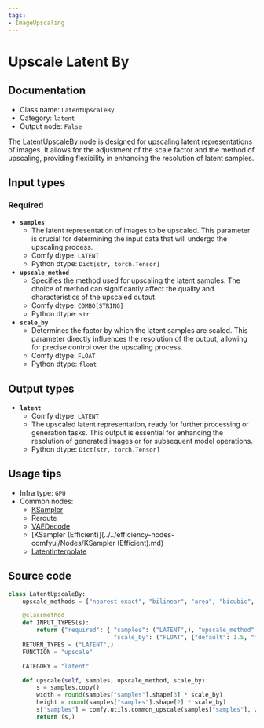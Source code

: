 ```yaml
---
tags:
- ImageUpscaling
---
```


# Upscale Latent By
## Documentation
- Class name: `LatentUpscaleBy`
- Category: `latent`
- Output node: `False`

The LatentUpscaleBy node is designed for upscaling latent representations of images. It allows for the adjustment of the scale factor and the method of upscaling, providing flexibility in enhancing the resolution of latent samples.
## Input types
### Required
- **`samples`**
    - The latent representation of images to be upscaled. This parameter is crucial for determining the input data that will undergo the upscaling process.
    - Comfy dtype: `LATENT`
    - Python dtype: `Dict[str, torch.Tensor]`
- **`upscale_method`**
    - Specifies the method used for upscaling the latent samples. The choice of method can significantly affect the quality and characteristics of the upscaled output.
    - Comfy dtype: `COMBO[STRING]`
    - Python dtype: `str`
- **`scale_by`**
    - Determines the factor by which the latent samples are scaled. This parameter directly influences the resolution of the output, allowing for precise control over the upscaling process.
    - Comfy dtype: `FLOAT`
    - Python dtype: `float`
## Output types
- **`latent`**
    - Comfy dtype: `LATENT`
    - The upscaled latent representation, ready for further processing or generation tasks. This output is essential for enhancing the resolution of generated images or for subsequent model operations.
    - Python dtype: `Dict[str, torch.Tensor]`
## Usage tips
- Infra type: `GPU`
- Common nodes:
    - [KSampler](../../Comfy/Nodes/KSampler.md)
    - Reroute
    - [VAEDecode](../../Comfy/Nodes/VAEDecode.md)
    - [KSampler (Efficient)](../../efficiency-nodes-comfyui/Nodes/KSampler (Efficient).md)
    - [LatentInterpolate](../../Comfy/Nodes/LatentInterpolate.md)



## Source code
```python
class LatentUpscaleBy:
    upscale_methods = ["nearest-exact", "bilinear", "area", "bicubic", "bislerp"]

    @classmethod
    def INPUT_TYPES(s):
        return {"required": { "samples": ("LATENT",), "upscale_method": (s.upscale_methods,),
                              "scale_by": ("FLOAT", {"default": 1.5, "min": 0.01, "max": 8.0, "step": 0.01}),}}
    RETURN_TYPES = ("LATENT",)
    FUNCTION = "upscale"

    CATEGORY = "latent"

    def upscale(self, samples, upscale_method, scale_by):
        s = samples.copy()
        width = round(samples["samples"].shape[3] * scale_by)
        height = round(samples["samples"].shape[2] * scale_by)
        s["samples"] = comfy.utils.common_upscale(samples["samples"], width, height, upscale_method, "disabled")
        return (s,)

```
